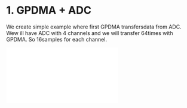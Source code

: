 # 1. GPDMA + ADC

 We create simple example where first GPDMA transfersdata from ADC. 
 Wew ill have ADC with 4 channels and we will transfer 64times with GPDMA. So 16samples for each channel.

![adc dma description](./img/adc_dma_desc.json)

